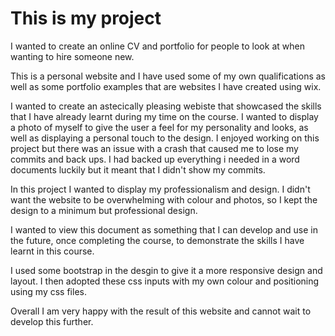 <h1> This is my project</h1>

I wanted to create an online CV and portfolio for people to look at when wanting to hire someone new. 

This is a personal website and I have used some of my own qualifications as well as some portfolio examples that are websites I have created using wix. 

I wanted to create an astecically pleasing webiste that showcased the skills that I have already learnt during my time on the course. 
I wanted to display a photo of myself to give the user a feel for my personality and looks, as well as displaying a personal touch to the design. 
I enjoyed working on this project but there was an issue with a crash that caused me to lose my commits and back ups. 
I had backed up everything i needed in a word documents luckily but it meant that I didn't show my commits. 

In this project I wanted to display my professionalism and design. I didn't want the website to be overwhelming with colour and photos, so I kept the design to a minimum but professional design. 

I wanted to view this document as something that I can develop and use in the future, once completing the course, to demonstrate the skills I have learnt in this course.

I used some bootstrap in the desgin to give it a more responsive design and layout. I then adopted these css inputs with my own colour and positioning using my css files. 

Overall I am very happy with the result of this website and cannot wait to develop this further. 